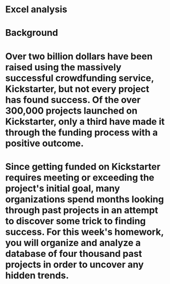# Excel analysis
# Background

# Over two billion dollars have been raised using the massively successful crowdfunding service, Kickstarter, but not every project has found success. Of the over 300,000 projects launched on Kickstarter, only a third have made it through the funding process with a positive outcome.

# Since getting funded on Kickstarter requires meeting or exceeding the project's initial goal, many organizations spend months looking through past projects in an attempt to discover some trick to finding success. For this week's homework, you will organize and analyze a database of four thousand past projects in order to uncover any hidden trends.
